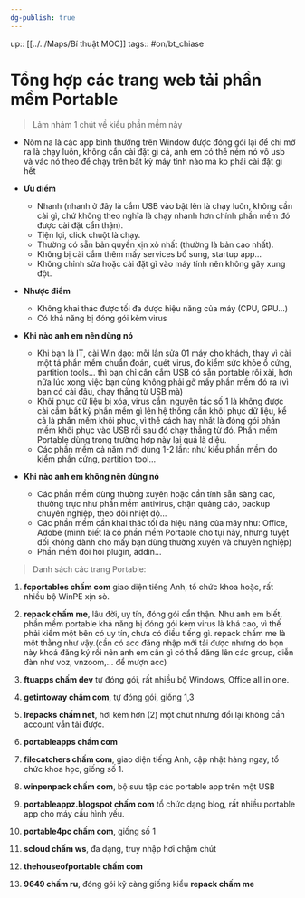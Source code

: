 ```yaml
---
dg-publish: true
---
```

up:: [[../../Maps/Bí thuật MOC]]
tags:: #on/bt_chiase

# Tổng hợp các trang web tải phần mềm Portable

> Lảm nhảm 1 chút về kiểu phần mềm này

- Nôm na là các app bình thường trên Window được đóng gói lại để chỉ mở ra là chạy luôn, không cần cài đặt gì cả, anh em có thể ném nó vô usb và vác nó theo để chạy trên bất kỳ máy tính nào mà ko phải cài đặt gì hết
- **Ưu điểm**
	- Nhanh (nhanh ở đây là cắm USB vào bật lên là chạy luôn, không cần cài gì, chứ không theo nghĩa là chạy nhanh hơn chính phần mềm đó được cài đặt cẩn thận).   
	- Tiện lợi, click chuột là chạy.
	- Thường có sẵn bản quyền xịn xò nhất (thường là bản cao nhất).
	- Không bị cài cắm thêm mấy services bổ sung, startup app…
	- Không chỉnh sửa hoặc cài đặt gì vào máy tính nên không gây xung đột.

- **Nhược điểm**
	- Không khai thác được tối đa được hiệu năng của máy (CPU, GPU...)
	- Có khả năng bị đóng gói kèm virus

- **Khi nào anh em nên dùng nó**
	- Khi bạn là IT, cài Win dạo: mỗi lần sửa 01 máy cho khách, thay vì cài một tá phần mềm chuẩn đoán, quét virus, đo kiểm sức khỏe ổ cứng, partition tools… thì bạn chỉ cần cắm USB có sẵn portable rồi xài, hơn nữa lúc xong việc bạn cũng không phải gỡ mấy phần mềm đó ra (vì bạn có cài đâu, chạy thẳng từ USB mà)
	- Khôi phục dữ liệu bị xóa, virus cắn: nguyên tắc số 1 là không được cài cắm bất kỳ phần mềm gì lên hệ thống cần khôi phục dữ liệu, kể cả là phần mềm khôi phục, vì thế cách hay nhất là đóng gói phần mềm khôi phục vào USB rồi sau đó chạy thẳng từ đó. Phần mềm Portable dùng trong trường hợp này lại quá là diệu.
	- Các phần mềm cả năm mới dùng 1-2 lần: như kiểu phần mềm đo kiểm phần cứng, partition tool…

- **Khi nào anh em không nên dùng nó**
	- Các phần mềm dùng thường xuyên hoặc cần tính sẵn sàng cao, thường trực như phần mềm antivirus, chặn quảng cáo, backup chuyên nghiệp, theo dõi nhiệt độ…
	- Các phần mềm cần khai thác tối đa hiệu năng của máy như: Office, Adobe (mình biết là có phần mềm Portable cho tụi này, nhưng tuyệt đối không dành cho mấy bạn dùng thường xuyên và chuyên nghiệp)
	- Phần mềm đòi hỏi plugin, addin…


> Danh sách các trang Portable:

1. **fcportables chấm com** giao diện tiếng Anh, tổ chức khoa hoặc, rất nhiều bộ WinPE xịn sò.
    
2. **repack chấm me**, lâu đời, uy tín, đóng gói cẩn thận. Như anh em biết, phần mềm portable khả năng bị đóng gói kèm virus là khá cao, vì thế phải kiếm một bên có uy tín, chưa có điều tiếng gì. repack chấm me là một thằng như vậy.(cần có acc đăng nhập mới tải được nhưng do bọn này khoá đăng ký rồi nên anh em cần gì có thể đăng lên các group, diễn đàn như voz, vnzoom,... để mượn acc)
    
3. **ftuapps chấm dev** tự đóng gói, rất nhiều bộ Windows, Office all in one.
    
4. **getintoway chấm com**, tự đóng gói, giống 1,3
    
5. **lrepacks chấm net**, hơi kém hơn (2) một chút nhưng đổi lại không cần account vẫn tải được.
    
6. **portableapps chấm com**
    
7. **filecatchers chấm com**, giao diện tiếng Anh, cập nhật hàng ngay, tổ chức khoa học, giống số 1.
    
8. **winpenpack chấm com**, bộ sưu tập các portable app trên một USB
    
9. **portableappz.blogspot chấm com** tổ chức dạng blog, rất nhiều portable app cho máy cấu hình yếu.
    
10. **portable4pc chấm com**, giống số 1
    
11. **scloud chấm ws**, đa dạng, truy nhập hơi chậm chút
    
12. **thehouseofportable chấm com**
    
13. **9649 chấm ru**, đóng gói kỹ càng giống kiểu **repack chấm me**
